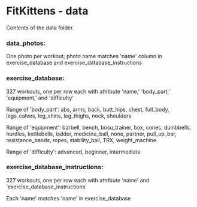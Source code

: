# FitKittens - data
Contents of the data folder.

### data_photos: 
One photo per workout; photo name matches 'name' column in exercise_database and exercise_database_instructions

### exercise_database:
327 workouts, one per row each with attribute 'name,' 'body_part,' 'equipment,' and 'difficulty'

Range of 'body_part': abs, arms, back, butt_hips, chest, full_body, legs_calves, leg_shins, leg_thighs, neck, shoulders

Range of 'equipment': barbell, bench, bosu_trainer, box, cones, dumbbells, hurdles, kettlebells, ladder, medicine_ball, none, partner, pull_up_bar, resistance_bands, ropes, stability_ball, TRX, weight_machine

Range of 'difficulty': advanced, beginner, intermediate

### exercise_database_instructions:
327 workouts, one per row each with attribute 'name' and 'exercise_database_instructions'

Each 'name' matches 'name' in exercise_database 
